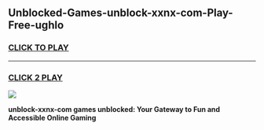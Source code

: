 
## Unblocked-Games-unblock-xxnx-com-Play-Free-ughlo
<h3>
<a href="https://premium76.site?title=unblock-xxnx-com&ref=23A">CLICK TO PLAY</a></h3>
<hr>

<h3>
<a href="https://premium76.site?title=unblock-xxnx-com&ref=23A">CLICK 2 PLAY</a>
  
</h3>

<a href="https://premium76.site?title=unblock-xxnx-com&ref=23A"><img src="https://clearcache.store/games.png"></a>


**unblock-xxnx-com games unblocked: Your Gateway to Fun and Accessible Online Gaming**
